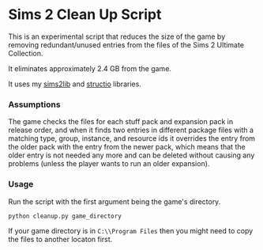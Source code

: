 # Sims 2 Clean Up Script

This is an experimental script that reduces the size of the game by removing redundant/unused entries from the files of the Sims 2 Ultimate Collection.

It eliminates approximately 2.4 GB from the game.

It uses my [sims2lib](https://github.com/lingeringwillx/sims2lib) and [structio](https://github.com/lingeringwillx/StructIO) libraries.

### Assumptions

The game checks the files for each stuff pack and expansion pack in release order, and when it finds two entries in different package files with a matching type, group, instance, and resource ids it overrides the entry from the older pack with the entry from the newer pack, which means that the older entry is not needed any more and can be deleted without causing any problems (unless the player wants to run an older expansion).

### Usage

Run the script with the first argument being the game's directory.

`python cleanup.py game_directory`

If your game directory is in `C:\\Program Files` then you might need to copy the files to another locaton first.